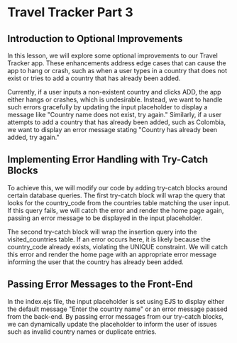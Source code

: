 # Travel Tracker Part 3

## Introduction to Optional Improvements

In this lesson, we will explore some optional improvements to our Travel Tracker app. These enhancements address edge cases that can cause the app to hang or crash, such as when a user types in a country that does not exist or tries to add a country that has already been added.

Currently, if a user inputs a non-existent country and clicks ADD, the app either hangs or crashes, which is undesirable. Instead, we want to handle such errors gracefully by updating the input placeholder to display a message like "Country name does not exist, try again." Similarly, if a user attempts to add a country that has already been added, such as Colombia, we want to display an error message stating "Country has already been added, try again."

## Implementing Error Handling with Try-Catch Blocks

To achieve this, we will modify our code by adding try-catch blocks around certain database queries. The first try-catch block will wrap the query that looks for the country_code from the countries table matching the user input. If this query fails, we will catch the error and render the home page again, passing an error message to be displayed in the input placeholder.

The second try-catch block will wrap the insertion query into the visited_countries table. If an error occurs here, it is likely because the country_code already exists, violating the UNIQUE constraint. We will catch this error and render the home page with an appropriate error message informing the user that the country has already been added.

## Passing Error Messages to the Front-End

In the index.ejs file, the input placeholder is set using EJS to display either the default message "Enter the country name" or an error message passed from the back-end. By passing error messages from our try-catch blocks, we can dynamically update the placeholder to inform the user of issues such as invalid country names or duplicate entries.

